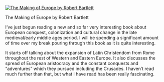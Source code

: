 [![The Making of Europe by Robert Bartlett](41X3HPJN9CL._SL210_.jpg "The Making of Europe by Robert Bartlett")](http://astore.amazon.com/historyrhymesalex-20/detail/0691037809)

The Making of Europe by Robert Bartlett

I’ve just begun reading a new and so far very interesting book about European conquest, colonization and cultural change in the late medieval/early middle ages period. I will be spending a significant amount of time over my break pouring through this book as it is quite interesting.

It starts off talking about the expansion of Latin Christendom from Rome throughout the rest of Western and Eastern Europe. It also discusses the spread of European aristocracy and the constant conquests and “adventures” which they pursued including the Crusades. I haven’t read much further than that, but what I have read has been really fascinating.
